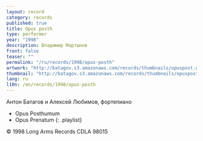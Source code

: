 ```yaml
---
layout: record
category: records
published: true
title: Opus posth
type: performer
year: "1998"
description: Владимир Мартынов
front: false
teaser: ""
permalink: "/ru/records/1998/opus-posth"
artwork: "http://batagov.s3.amazonaws.com/records/thumbnails/opuspost.gif"
thumbnail: "http://batagov.s3.amazonaws.com/records/thumbnails/opuspost.gif"
lang: ru
l10n: /en/records/1998/opus-posth
---
```


Антон Батагов и Алексей Любимов, фортепиано    

- Opus Posthumum	 
- Opus Prenatum
{: .playlist}

© 1998 Long Arms Records CDLA 98015